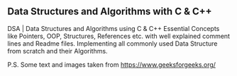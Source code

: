 ## Data Structures and Algorithms with C & C++

DSA | Data Structures and Algorithms using C & C++ Essential Concepts like Pointers, OOP, Structures, References etc. with well explained comment lines and Readme files. Implementing all commonly used Data Structure from scratch and their Algorithms.

P.S. Some text and images taken from https://www.geeksforgeeks.org/
